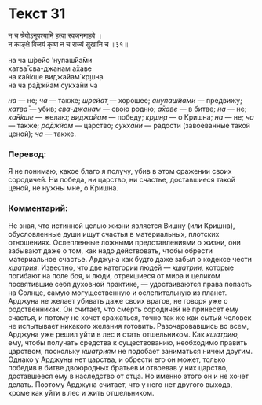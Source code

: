# Текст 31

न च श्रेयोऽनुपश्यामि हत्वा स्वजनमाहवे ।  
न काङ्क्षे विजयं कृष्ण न च राज्यं सुखानि च ॥३१॥

на ча ш́рейо ’нупаш́йа̄ми  
хатва̄ сва-джанам а̄хаве  
на ка̄н̇кше виджайам̇ кр̣шн̣а  
на ча ра̄джйам̇ сукха̄ни ча

_на_ — не; _ча_ — также; _ш́рейат̣_ — хорошее; _анупаш́йа̄ми_ — предвижу; _хатва̄_ — убив; _сва-джанам_ — свою родню; _а̄хаве_ — в битве; _на_ — не; _ка̄н̇кше_ — желаю; _виджайам_ — победу; _кр̣шн̣а_ — о Кришна; _на_ — не; _ча_ — также; _ра̄джйам_ — царство; _сукха̄ни_ — радости (завоеванные такой ценой); _ча_ — также.

### Перевод:

Я не понимаю, какое благо я получу, убив в этом сражении своих сородичей. Ни победа, ни царство, ни счастье, доставшиеся такой ценой, не нужны мне, о Кришна.

### Комментарий:

Не зная, что истинной целью жизни является Вишну (или Кришна), обусловленные души ищут счастья в материальных, плотских отношениях. Ослепленные ложными представлениями о жизни, они забывают даже о том, как надо действовать, чтобы обрести материальное счастье. Арджуна как будто даже забыл о кодексе чести _кшатрия_. Известно, что две категории людей — _кшатрии,_ которые погибают на поле боя, и люди, отрекшиеся от мира и целиком посвятившие себя духовной практике, — удостаиваются права попасть на Солнце, самую могущественную и ослепительную из планет. Арджуна не желает убивать даже своих врагов, не говоря уже о родственниках. Он считает, что смерть сородичей не принесет ему счастья, и потому не хочет сражаться, точно так же как сытый человек не испытывает никакого желания готовить. Разочаровавшись во всем, Арджуна уже решил уйти в лес и стать отшельником. Как _кшатрию,_ ему, чтобы получать средства к существованию, необходимо править царством, поскольку _кшатриям_ не подобает заниматься ничем другим. Однако у Арджуны нет царства, и обрести его он может, только победив в битве двоюродных братьев и отвоевав у них царство, доставшееся ему в наследство от отца. Но именно этого он и не хочет делать. Поэтому Арджуна считает, что у него нет другого выхода, кроме как уйти в лес и жить отшельником.
